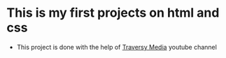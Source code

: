 # This is my first projects on html and css

- This project is done with the help of [Traversy Media](https://www.youtube.com/@TraversyMedia) youtube channel
